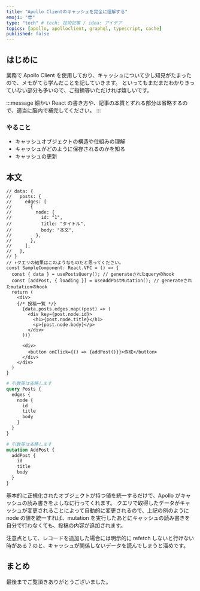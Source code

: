 ```yaml
---
title: "Apollo Clientのキャッシュを完全に理解する"
emoji: "😎"
type: "tech" # tech: 技術記事 / idea: アイデア
topics: [apollo, apolloclient, graphql, typescript, cache]
published: false
---
```


## はじめに

業務で Apollo Client を使用しており、キャッシュについて少し知見がたまったので、メモがてら学んだことを記していきます。
といってもまだまだわかりきっていない部分も多いので、ご指摘等いただければ嬉しいです。

:::message
細かい React の書き方や、記事の本質とずれる部分は省略するので、適当に脳内で補完してください。
:::

### やること

- キャッシュオブジェクトの構造や仕組みの理解
- キャッシュがどのように保存されるのかを知る
- キャッシュの更新

## 本文

```tsx:sample.tsx
// data: {
//   posts: {
//     edges: [
//       {
//         node: {
//           id: "1",
//           title: "タイトル",
//           body: "本文",
//         },
//       },
//     ],
//   },
// }
// ↑クエリの結果はこのようなものだと思ってください。
const SampleComponent: React.VFC = () => {
  const { data } = usePostsQuery(); // generateされたqueryのhook
  const [addPost, { loading }] = useAddPostMutation(); // generateされたmutationのhook
  return (
    <div>
    {/* 投稿一覧 */}
      {data.posts.edges.map((post) => (
        <div key={post.node.id}>
          <h1>{post.node.title}</h1>
          <p>{post.node.body}</p>
        </div>
      ))}

      <div>
        <button onClick={() => {addPost()}}>作成</button>
      </div>
    </div>
  )
}
```

```graphql:query/posts.graphql
# 引数等は省略します
query Posts {
  edges {
    node {
      id
      title
      body
    }
  }
}
```

```graphql:mutation/addPost.graphql
# 引数等は省略します
mutation AddPost {
  addPost {
    id
    title
    body
  }
}
```

基本的に正規化されたオブジェクトが持つ値を統一するだけで、Apollo がキャッシュの読み書きをよしなに行ってくれます。
クエリで取得したデータがキャッシュが変更されることによって自動的に変更されるので、上記の例のように node の値を統一すれば、mutation を実行したあとにキャッシュの読み書きを自分で行わなくても、投稿の内容が追加されます。

注意点として、レコードを追加した場合には明示的に refetch しないと行けない時がある？のと、キャッシュが関係しないデータを読んでしまうと溜めです。

## まとめ

最後までご覧頂きありがとうございました。
